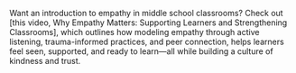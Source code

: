 Want an introduction to empathy in middle school classrooms? Check out \[this video, Why Empathy Matters: Supporting Learners and Strengthening Classrooms], which outlines how modeling empathy through active listening, trauma-informed practices, and peer connection, helps learners feel seen, supported, and ready to learn—all while building a culture of kindness and trust.
